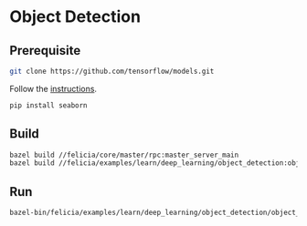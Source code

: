 # Object Detection

## Prerequisite

```bash
git clone https://github.com/tensorflow/models.git
```

Follow the [instructions](https://github.com/tensorflow/models/blob/master/research/object_detection/g3doc/installation.md).

```bash
pip install seaborn
```

## Build

```bash
bazel build //felicia/core/master/rpc:master_server_main
bazel build //felicia/examples/learn/deep_learning/object_detection:object_detection_from_camera
```

## Run

```bash
bazel-bin/felicia/examples/learn/deep_learning/object_detection/object_detection_from_camera
```